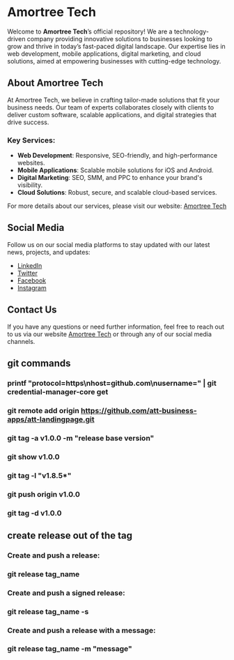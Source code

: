 # Amortree Tech

Welcome to **Amortree Tech**’s official repository! We are a technology-driven company providing innovative solutions to businesses looking to grow and thrive in today’s fast-paced digital landscape. Our expertise lies in web development, mobile applications, digital marketing, and cloud solutions, aimed at empowering businesses with cutting-edge technology.

## About Amortree Tech

At Amortree Tech, we believe in crafting tailor-made solutions that fit your business needs. Our team of experts collaborates closely with clients to deliver custom software, scalable applications, and digital strategies that drive success.

### Key Services:
- **Web Development**: Responsive, SEO-friendly, and high-performance websites.
- **Mobile Applications**: Scalable mobile solutions for iOS and Android.
- **Digital Marketing**: SEO, SMM, and PPC to enhance your brand's visibility.
- **Cloud Solutions**: Robust, secure, and scalable cloud-based services.
  
For more details about our services, please visit our website: [Amortree Tech](https://amortree.com/)

## Social Media

Follow us on our social media platforms to stay updated with our latest news, projects, and updates:

- [LinkedIn](https://linkedin.com/company/amortree-tech)
- [Twitter](https://twitter.com/amortreetech)
- [Facebook](https://facebook.com/amortreetech)
- [Instagram](https://instagram.com/amortreetech)

## Contact Us

If you have any questions or need further information, feel free to reach out to us via our website [Amortree Tech](https://amortree.com/contact) or through any of our social media channels.




## git commands
### printf "protocol=https\nhost=github.com\nusername=<me>" |   git credential-manager-core get

### git remote add origin https://github.com/att-business-apps/att-landingpage.git

### git tag -a v1.0.0 -m "release base version"
### git show v1.0.0
### git tag -l "v1.8.5*"
### git push origin v1.0.0
### git tag -d v1.0.0

## create release out of the tag
### Create and push a release:
### git release tag_name
### Create and push a signed release:
### git release tag_name -s
### Create and push a release with a message:
### git release tag_name -m "message"
